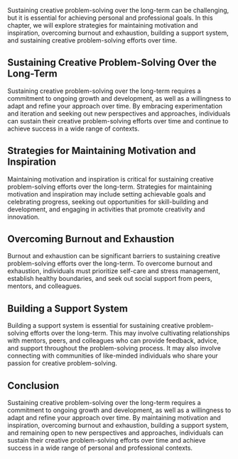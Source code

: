 
Sustaining creative problem-solving over the long-term can be challenging, but it is essential for achieving personal and professional goals. In this chapter, we will explore strategies for maintaining motivation and inspiration, overcoming burnout and exhaustion, building a support system, and sustaining creative problem-solving efforts over time.

Sustaining Creative Problem-Solving Over the Long-Term
------------------------------------------------------

Sustaining creative problem-solving over the long-term requires a commitment to ongoing growth and development, as well as a willingness to adapt and refine your approach over time. By embracing experimentation and iteration and seeking out new perspectives and approaches, individuals can sustain their creative problem-solving efforts over time and continue to achieve success in a wide range of contexts.

Strategies for Maintaining Motivation and Inspiration
-----------------------------------------------------

Maintaining motivation and inspiration is critical for sustaining creative problem-solving efforts over the long-term. Strategies for maintaining motivation and inspiration may include setting achievable goals and celebrating progress, seeking out opportunities for skill-building and development, and engaging in activities that promote creativity and innovation.

Overcoming Burnout and Exhaustion
---------------------------------

Burnout and exhaustion can be significant barriers to sustaining creative problem-solving efforts over the long-term. To overcome burnout and exhaustion, individuals must prioritize self-care and stress management, establish healthy boundaries, and seek out social support from peers, mentors, and colleagues.

Building a Support System
-------------------------

Building a support system is essential for sustaining creative problem-solving efforts over the long-term. This may involve cultivating relationships with mentors, peers, and colleagues who can provide feedback, advice, and support throughout the problem-solving process. It may also involve connecting with communities of like-minded individuals who share your passion for creative problem-solving.

Conclusion
----------

Sustaining creative problem-solving over the long-term requires a commitment to ongoing growth and development, as well as a willingness to adapt and refine your approach over time. By maintaining motivation and inspiration, overcoming burnout and exhaustion, building a support system, and remaining open to new perspectives and approaches, individuals can sustain their creative problem-solving efforts over time and achieve success in a wide range of personal and professional contexts.
